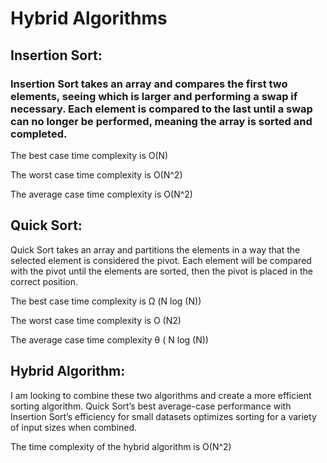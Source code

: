 # Hybrid Algorithms

## Insertion Sort:

### Insertion Sort takes an array and compares the first two elements, seeing which is larger and performing a swap if necessary. Each element is compared to the last until a swap can no longer be performed, meaning the array is sorted and completed.

The best case time complexity is O(N)

The worst case time complexity is O(N^2)

The average case time complexity is O(N^2)


## Quick Sort:

Quick Sort takes an array and partitions the elements in a way that the selected element is considered the pivot. Each element will be compared with the pivot until the elements are sorted, then the pivot is placed in the correct position.

The best case time complexity is 
Ω (N log (N))

The worst case time complexity is O (N2)

The average case time complexity
θ 
( N log (N))

## Hybrid Algorithm:

I am looking to combine these two algorithms and create a more efficient sorting algorithm. Quick Sort’s best average-case performance with Insertion Sort’s efficiency for small datasets optimizes sorting for a variety of input sizes when combined.

The time complexity of the hybrid algorithm is O(N^2)
